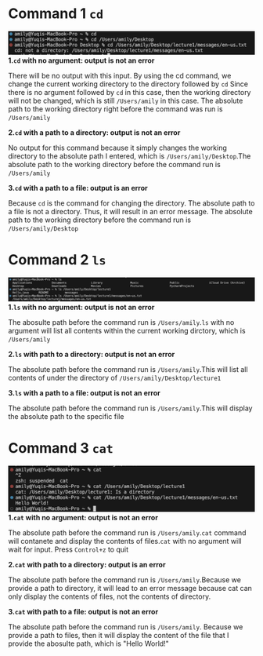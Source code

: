 # Command 1 `cd`
![Image](cd.png)
**1.`cd` with no argument: output is not an error**

There will be no output with this input. By using the cd command, we change the current working directory to the directory followed by `cd`
Since there is no argument followed by `cd` in this case, then the working directory will not be changed, which is still `/Users/amily` in this case. The absolute path to the working directory right before the command was run is `/Users/amily`

**2.`cd` with a path to a directory: output is not an error**

No output for this command because it simply changes the working directory to the absolute path I entered, which is `/Users/amily/Desktop`.The absolute path to the working directory before the command run is `/Users/amily`

**3.`cd` with a path to a file: output is an error**

Because `cd` is the command for changing the directory. The absolute path to a file is not a directory. Thus, it will result in an error message. The absolute path to the working directory before the command run is `/Users/amily/Desktop`

# Command 2 `ls`
![Image](ls.png)
**1.`ls` with no argument: output is not an error**

The abosulte path before the command run is `/Users/amily`.`ls` with no argument will list all contents within the current working dirctory, which is `/Users/amily`

**2.`ls` with path to a directory: output is not an error**

The absolute path before the command run is `/Users/amily`.This will list all contents of under the directory of `/Users/amily/Desktop/lecture1`

**3.`ls` with a path to a file: output is not an error**

The absolute path before the command run is `/Users/amily`.This will display the absolute path to the specific file

# Command 3 `cat`
![Image](cat.png)
**1.`cat` with no argument: output is not an error**

The absolute path before the command run is `/Users/amily`.`cat` command will contanete and display the contents of files.`cat` with no argument will wait for input. Press `Control+z` to quit

**2.`cat` with path to a directory: output is an error**

The absolute path before the command run is `/Users/amily`.Because we provide a path to directory, it will lead to an error message because cat can only display the contents of files, not the contents of directory.

**3.`cat` with path to a file: output is not an error**

The absolute path before the command run is `/Users/amily`. Because we provide a path to files, then it will display the content of the file that I provide the abosulte path, which is "Hello World!"
